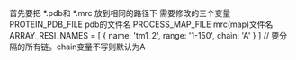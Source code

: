 首先要把 *.pdb和 *.mrc 放到相同的路径下
需要修改的三个变量
PROTEIN_PDB_FILE pdb的文件名
PROCESS_MAP_FILE mrc(map)文件名
ARRAY_RESI_NAMES = [
    { name: 'tm1_2', range: '1-150', chain: 'A' }
] // 要分隔的所有链。chain变量不写则默认为A